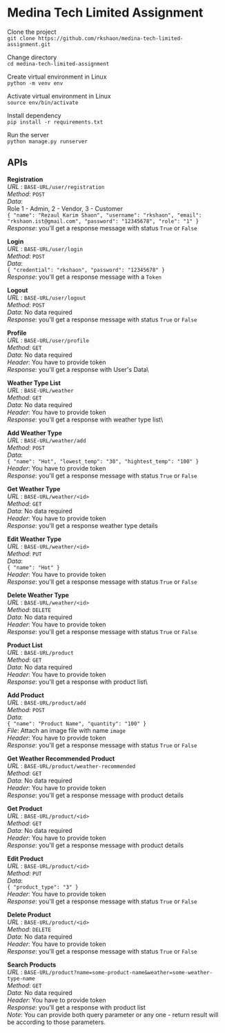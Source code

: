 # Medina Tech Limited Assignment

Clone the project\
`git clone https://github.com/rkshaon/medina-tech-limited-assignment.git`

Change directory\
`cd medina-tech-limited-assignment`

Create virtual environment in Linux\
`python -m venv env`

Activate virtual environment in Linux\
`source env/bin/activate`

Install dependency\
`pip install -r requirements.txt`

Run the server\
`python manage.py runserver`

## APIs

**Registration**\
*URL* : `BASE-URL/user/registration`\
*Method*: `POST`\
*Data*:\
Role 1 - Admin, 2 - Vendor, 3 - Customer\
`{
    "name": "Rezaul Karim Shaon",
    "username": "rkshaon",
    "email": "rkshaon.ist@gmail.com",
    "password": "12345678",
    "role": "1"
}`\
*Response*: you'll get a response message with status `True` or `False`

**Login**\
*URL* : `BASE-URL/user/login`\
*Method*: `POST`\
*Data*:\
`{
    "credential": "rkshaon",
    "password": "12345678"
}`\
*Response*: you'll get a response message with a `Token`

**Logout**\
*URL* : `BASE-URL/user/logout`\
*Method*: `POST`\
*Data*: No data required\
*Response*: you'll get a response message with status `True` or `False`

**Profile**\
*URL* : `BASE-URL/user/profile`\
*Method*: `GET`\
*Data*: No data required\
*Header*: You have to provide token\
*Response*: you'll get a response with User's Data\

**Weather Type List**\
*URL* : `BASE-URL/weather`\
*Method*: `GET`\
*Data*: No data required\
*Header*: You have to provide token\
*Response*: you'll get a response with weather type list\

**Add Weather Type**\
*URL* : `BASE-URL/weather/add`\
*Method*: `POST`\
*Data*:\
`{
    "name": "Hot",
    "lowest_temp": "30",
    "hightest_temp": "100"
}`\
*Header*: You have to provide token\
*Response*: you'll get a response message with status `True` or `False`

**Get Weather Type**\
*URL* : `BASE-URL/weather/<id>`\
*Method*: `GET`\
*Data*: No data required\
*Header*: You have to provide token\
*Response*: you'll get a response weather type details

**Edit Weather Type**\
*URL* : `BASE-URL/weather/<id>`\
*Method*: `PUT`\
*Data*:\
`{
    "name": "Hot"
}`\
*Header*: You have to provide token\
*Response*: you'll get a response message with status `True` or `False`

**Delete Weather Type**\
*URL* : `BASE-URL/weather/<id>`\
*Method*: `DELETE`\
*Data*: No data required\
*Header*: You have to provide token\
*Response*: you'll get a response message with status `True` or `False`

**Product List**\
*URL* : `BASE-URL/product`\
*Method*: `GET`\
*Data*: No data required\
*Header*: You have to provide token\
*Response*: you'll get a response with product list\

**Add Product**\
*URL* : `BASE-URL/product/add`\
*Method*: `POST`\
*Data*:\
`{
    "name": "Product Name",
    "quantity": "100"
}`\
*File*: Attach an image file with name `image`\
*Header*: You have to provide token\
*Response*: you'll get a response message with status `True` or `False`

**Get Weather Recommended Product**\
*URL* : `BASE-URL/product/weather-recommended`\
*Method*: `GET`\
*Data*: No data required\
*Header*: You have to provide token\
*Response*: you'll get a response message with product details

**Get Product**\
*URL* : `BASE-URL/product/<id>`\
*Method*: `GET`\
*Data*: No data required\
*Header*: You have to provide token\
*Response*: you'll get a response message with product details

**Edit Product**\
*URL* : `BASE-URL/product/<id>`\
*Method*: `PUT`\
*Data*:\
`{
    "product_type": "3"
}`\
*Header*: You have to provide token\
*Response*: you'll get a response message with status `True` or `False`

**Delete Product**\
*URL* : `BASE-URL/product/<id>`\
*Method*: `DELETE`\
*Data*: No data required\
*Header*: You have to provide token\
*Response*: you'll get a response message with status `True` or `False`

**Search Products**\
*URL* : `BASE-URL/product?name=some-product-name&weather=some-weather-type-name`\
*Method*: `GET`\
*Data*: No data required\
*Header*: You have to provide token\
*Response*: you'll get a response with product list\
*Note*: You can provide both query parameter or any one - return result will be according to those parameters.
